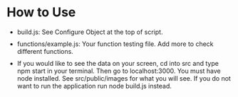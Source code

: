 <h1>How to Use</h1>

<ul>

  <li style = 'margin-bottom: 10px'>build.js: See Configure Object at the top of script.</li>

  <li style = 'margin-bottom: 10px'>functions/example.js: Your function testing file. Add more to check different functions.</li>

  <li style = 'margin-bottom: 10px'>If you would like to see the data on your screen, cd into src and type npm start in your terminal. Then go to localhost:3000. You must have node installed. See src/public/images for what you will see. If you do not want to run the application run node build.js instead. </li>

</ul>
